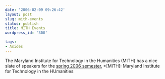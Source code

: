 ```yaml
---
date: '2006-02-09 09:26:42'
layout: post
slug: mith-events
status: publish
title: MITH Events
wordpress_id: '300'

tags:
- Asides
---
```


The Maryland Institute for Technology in the  Humanities (MITH) has a nice slate of speakers for the [spring 2006 semester.](http://www.mith2.umd.edu/index.php?cal=1)
  *[MITH]: Maryland Institute for Technology in the HUmanities

